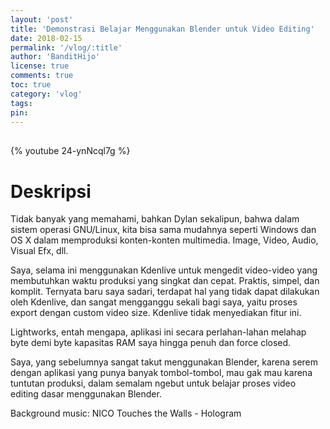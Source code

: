 ```yaml
---
layout: 'post'
title: 'Demonstrasi Belajar Menggunakan Blender untuk Video Editing'
date: 2018-02-15
permalink: '/vlog/:title'
author: 'BanditHijo'
license: true
comments: true
toc: true
category: 'vlog'
tags:
pin:
---
```


<div style="margin-top:30px;"></div>

{% youtube 24-ynNcql7g %}

# Deskripsi

Tidak banyak yang memahami, bahkan Dylan sekalipun, bahwa dalam sistem operasi GNU/Linux, kita bisa sama mudahnya seperti Windows dan OS X dalam memproduksi konten-konten multimedia. Image, Video, Audio, Visual Efx, dll.

Saya, selama ini menggunakan Kdenlive untuk mengedit video-video yang membutuhkan waktu produksi yang singkat dan cepat. Praktis, simpel, dan komplit. Ternyata baru saya sadari, terdapat hal yang tidak dapat dilakukan oleh Kdenlive, dan sangat mengganggu sekali bagi saya, yaitu proses export dengan custom video size. Kdenlive tidak menyediakan fitur ini.

Lightworks, entah mengapa, aplikasi ini secara perlahan-lahan melahap byte demi byte kapasitas RAM saya hingga penuh dan force closed.

Saya, yang sebelumnya sangat takut menggunakan Blender, karena serem dengan aplikasi yang punya banyak tombol-tombol, mau gak mau karena tuntutan produksi, dalam semalam ngebut untuk belajar proses video editing dasar menggunakan Blender.

Background music:
NICO Touches the Walls - Hologram
